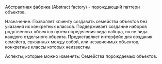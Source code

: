 Абстрактная фабрика (Abstract factory) - порождающий паттерн объектов. 

Назначение: Позволяет клиенту создавать семейства объектов без указания их конкретных классов. Поддерживает создание наборов родственных объектов путем определения вида набора, но не вида каждого отдельного объекта. Предоставляет интерфейс для создания семейств, связанных между собой, или независимых объектов, конкретные классы которых неизвестны.

Аспекты, которые можно изменять: Семейства порождаемых объектов.

